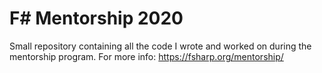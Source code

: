 # F# Mentorship 2020

Small repository containing all the code I wrote and worked on during the mentorship program.
For more info: https://fsharp.org/mentorship/
